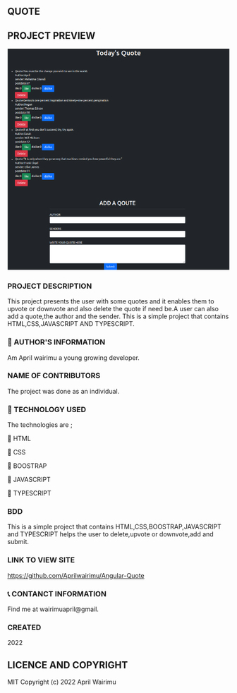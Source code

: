 ## QUOTE

## PROJECT PREVIEW

<img src="assets/Quote.png">

### PROJECT DESCRIPTION

This project presents the user with some quotes and it enables them to upvote or downvote and also delete the quote if need be.A user can also add a quote,the author and the sender. This is a simple project that contains HTML,CSS,JAVASCRIPT AND TYPESCRIPT.

### :information_desk_person: AUTHOR'S INFORMATION

Am April wairimu a young growing developer.

### NAME OF CONTRIBUTORS

The project was done as an individual.

### :pushpin: TECHNOLOGY USED

The technologies are ;

:small_blue_diamond: HTML

:small_blue_diamond: CSS

:small_blue_diamond: BOOSTRAP

:small_blue_diamond: JAVASCRIPT

:small_blue_diamond: TYPESCRIPT

### BDD

This is a simple project that contains HTML,CSS,BOOSTRAP,JAVASCRIPT and TYPESCRIPT helps the user to delete,upvote or downvote,add and submit.

### LINK TO VIEW SITE

https://github.com/Aprilwairimu/Angular-Quote

### :telephone_receiver: CONTANCT INFORMATION

Find me at wairimuapril@gmail.

### CREATED

2022

## LICENCE AND COPYRIGHT

MIT Copyright (c) 2022 April Wairimu
